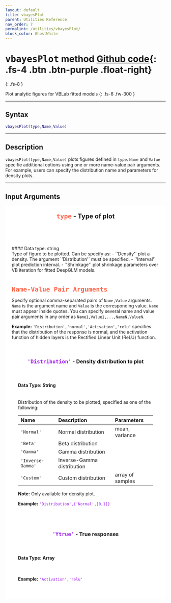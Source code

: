 ```yaml
---
layout: default
title: vbayesPlot
parent: Utilities Reference
nav_order: 7
permalink: /utilities/vbayesPlot/
block_color: GhostWhite
---
```


# <samp>vbayesPlot</samp> method [Github code](https://github.com/VBayesLab/VBLab/blob/main/VBLab/Utilities/vbayesPlot.m){: .fs-4 .btn .btn-purple  .float-right}
{: .fs-8 }

Plot analytic figures for VBLab fitted models
{: .fs-6 .fw-300 }

---

## Syntax

```matlab
vbayesPlot(type,Name,Value)
```
---
## Description
`vbayesPlot(type,Name,Value)` plots figures defined in `type`. `Name` and `Value` specifie additional options using one or more name-value pair arguments. For example, users can specify the distribution name and parameters for density plots. 

---

## Input Arguments
<!--type-->
<div class="code-example" markdown="1" style="background-color:White;padding:20px;">
<header style="font-weight:bold;font-size:20px"><span style="font-family:monospace;color:Tomato">type</span> - Type of plot </header>
#### Data type: string
<br>
Type of figure to be plotted. Can be specify as:
- `'Density'` plot a density. The argument `'Distribution'` must be specified.  
- `'Interval'` plot prediction interval. 
- `'Shrinkage'` plot shrinkage parameters over VB iteration for fitted DeepGLM models.
</div>

<div class="code-example" markdown="1" style="background-color:White;padding:20px;">
<!--Name-Value Pairs-->
<span style="font-family:monospace;font-size:20px;font-weight:bold;color:Tomato">Name-Value Pair Arguments </span>

Specify optional comma-separated pairs of `Name,Value` arguments. `Name` is the argument name and `Value` is the corresponding value. `Name` must appear inside quotes. You can specify several name and value pair arguments in any order as `Name1,Value1,...,NameN,ValueN`.

**Example:** `'Distribution','normal','Activation','relu'` specifies that the distribution of the response is normal, and the activation function of hidden layers is the Rectified Linear Unit (ReLU) function.

<!--Distibution-->
<div class="code-example" markdown="1" style="background-color:{{page.block_color}};padding:20px;">
<header><h3><span style="color:#A020F0;font-weight:bold;font-family:monospace">'Distribution'</span> - Density distribution to plot</h3></header>

#### Data Type: String 
<br>
Distribution of the density to be plotted, specified as one of the following:

|Name               |Description                 |Parameters       |
|:------------------|:---------------------------|:----------------|
| `'Normal'`        | Normal distribution        | mean, variance  |
| `'Beta'`          | Beta distribution          |                 |
| `'Gamma'`         | Gamma distribution         |                 |
| `'Inverse-Gamma'` | Inverse-Gamma distribution |                 |
|`'Custom'`         | Custom distribution        | array of samples|

**Note:** Only available for density plot.

**Example:** <code style="color:#A020F0">'Distribution',{'Normal',[0,1]}</code>
</div>

<!--Ytrue-->
<div class="code-example" markdown="1" style="background-color:{{page.block_color}};padding:20px;">
<header><h3><span style="color:#A020F0;font-weight:bold;font-family:monospace">'Ytrue'</span> - True responses</h3></header>

#### Data Type: Array 
<br>


**Example:** <code style="color:#A020F0">'Activation','relu'</code>
</div>
</div>
